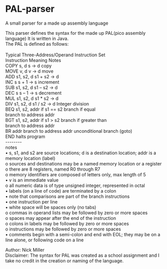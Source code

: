 # PAL-parser
A small parser for a made up assembly language

This parser defines the syntax for the made up PAL(pico assembly language) It is written in Java.
<br />
The PAL is defined as follows:<br />
<br />
Typical Three-Address/Operand Instruction Set<br />
Instruction Meaning Notes<br />
COPY s, d s -> d copy<br />
MOVE v, d v -> d move<br />
ADD s1, s2, d s1 + s2 -> d<br />
INC s s + 1 -> s increment<br />
SUB s1, s2, d s1 – s2 -> d<br />
DEC s s – 1 -> s decrement<br />
MUL s1, s2, d s1 * s2 -> d<br />
DIV s1, s2, d s1 / s2 -> d Integer division<br />
BEQ s1, s2, addr if s1 == s2 branch if equal<br />
 branch to address addr<br />
BGT s1, s2, addr if s1 > s2 branch if greater than<br />
 branch to address addr<br />
BR addr branch to address addr unconditional branch (goto)<br />
END halts program<br />
--------<br />
notes<br />
• s, s1, and s2 are source locations; d is a destination location; addr is a memory location (label)<br />
o sources and destinations may be a named memory location or a register<br />
o there are 8 registers, named R0 through R7<br />
o memory identifiers are composed of letters only, max length of 5<br />
• v is an immediate value<br />
o all numeric data is of type unsigned integer, represented in octal<br />
• labels (on a line of code) are terminated by a colon<br />
• note that comparisons are part of the branch instructions<br />
• one instruction per line<br />
• white space will be spaces only (no tabs)<br />
o commas in operand lists may be followed by zero or more spaces<br />
o spaces may appear after the end of the instruction<br />
o colons in labels may be followed by zero or more spaces<br />
o instructions may be followed by zero or more spaces<br />
• comments begin with a semi-colon and end with EOL; they may be on a line alone, or following code on a line<br />

Author: Nick Miller<br />
Disclaimer: The syntax for PAL was created as a school assignment and I take no credit in the creation or naming of the language.
